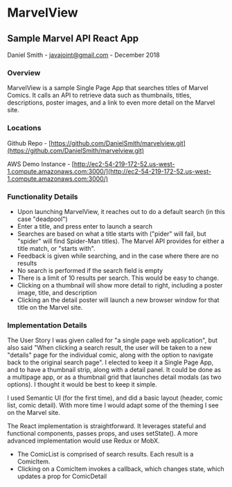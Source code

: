 # MarvelView

## Sample Marvel API React App

Daniel Smith - javajoint@gmail.com - December 2018

### Overview

MarvelView is a sample Single Page App that searches titles of Marvel Comics.  It calls an API to retrieve data such as thumbnails, titles, descriptions, poster images, and a link to even more detail on the Marvel site.


### Locations

Github Repo - [https://github.com/DanielSmith/marvelview.git](https://github.com/DanielSmith/marvelview.git)

AWS Demo Instance - [http://ec2-54-219-172-52.us-west-1.compute.amazonaws.com:3000/](http://ec2-54-219-172-52.us-west-1.compute.amazonaws.com:3000/)

### Functionality Details

* Upon launching MarvelView, it reaches out to do a default search (in this case "deadpool")
* Enter a title, and press enter to launch a search
* Searches are based on what a title starts with ("pider" will fail, but "spider" will find Spider-Man titles).  The Marvel API provides for either a title match, or "starts with".
* Feedback is given while searching, and in the case where there are no results
* No search is performed if the search field is empty
* There is a limit of 10 results per search.  This would be easy to change.
* Clicking on a thumbnail will show more detail to right, including a poster image, title, and description
* Clicking an the detail poster will launch a new browser window for that title on the Marvel site.

### Implementation Details

The User Story I was given called for "a single page web application", but also said "When clicking a search result, the user will be taken to a new "details" page for the individual comic, along with the option to navigate back to the original search page".  I elected to keep it a Single Page App, and to have a thumbnail strip, along with a detail panel.  It could be done as a multipage app, or as a thumbnail grid that launches detail modals (as two options).  I thought it would be best to keep it simple.

I used Semantic UI (for the first time), and did a basic layout (header, comic list, comic detail).  With more time I would adapt some of the theming I see on the Marvel site.

 The React implementation is straightforward.  It leverages stateful and functional components, passes props, and uses setState().  A more advanced implementation would use Redux or MobX.

 * The ComicList is comprised of search results.  Each result is a ComicItem.
 * Clicking on a ComicItem invokes a callback, which changes state, which updates a prop for ComicDetail

